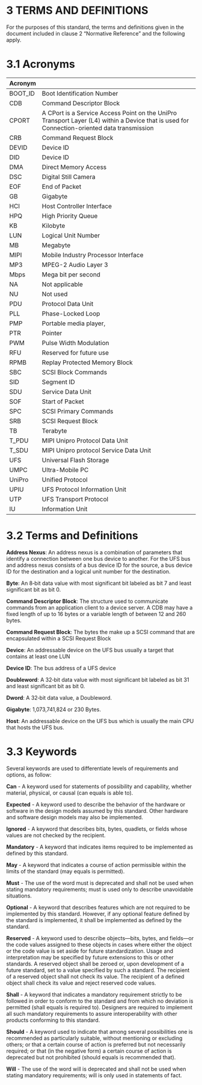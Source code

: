 3 TERMS AND DEFINITIONS
======

For the purposes of this standard, the terms and definitions given in the document included in clause 2 “Normative Reference” and the following apply.

# 3.1 Acronyms

|Acronym||
|--|--|
|BOOT_ID |Boot Identification Number|
|CDB |Command Descriptor Block|
|CPORT| A CPort is a Service Access Point on the UniPro Transport Layer (L4) within a Device that is used for Connection-oriented data transmission|
|CRB| Command Request Block|
|DEVID| Device ID|
|DID| Device ID|
|DMA| Direct Memory Access|
|DSC| Digital Still Camera|
|EOF| End of Packet|
|GB| Gigabyte|
|HCI| Host Controller Interface|
|HPQ| High Priority Queue|
|KB| Kilobyte|
|LUN| Logical Unit Number|
|MB| Megabyte|
|MIPI| Mobile Industry Processor Interface|
|MP3| MPEG-2 Audio Layer 3|
|Mbps| Mega bit per second|
|NA| Not applicable|
|NU| Not used|
|PDU| Protocol Data Unit|
|PLL| Phase-Locked Loop|
|PMP| Portable media player,|
|PTR| Pointer|
|PWM| Pulse Width Modulation|
|RFU| Reserved for future use|
|RPMB| Replay Protected Memory Block|
|SBC| SCSI Block Commands|
|SID| Segment ID|
|SDU| Service Data Unit|
|SOF| Start of Packet|
|SPC| SCSI Primary Commands|
|SRB| SCSI Request Block|
|TB| Terabyte|
|T_PDU| MIPI Unipro Protocol Data Unit|
|T_SDU| MIPI Unipro protocol Service Data Unit|
|UFS| Universal Flash Storage|
|UMPC| Ultra-Mobile PC|
|UniPro| Unified Protocol|
|UPIU| UFS Protocol Information Unit|
|UTP| UFS Transport Protocol|
|IU| Information Unit|

# 3.2 Terms and Definitions

**Address Nexus**: An address nexus is a combination of parameters that identify a connection between one
bus device to another. For the UFS bus and address nexus consists of a bus device ID for the source, a bus
device ID for the destination and a logical unit number for the destination.  

**Byte**: An 8‐bit data value with most significant bit labeled as bit 7 and least significant bit as bit 0.  

**Command Descriptor Block**: The structure used to communicate commands from an application client to a device server. A CDB may have a fixed length of up to 16 bytes or a variable length of between 12 and 260 bytes.  

**Command Request Block**: The bytes the make up a SCSI command that are encapsulated within a SCSI
Request Block  

**Device**: An addressable device on the UFS bus usually a target that contains at least one LUN  

**Device ID**: The bus address of a UFS device  

**Doubleword**: A 32‐bit data value with most significant bit labeled as bit 31 and least significant bit as bit 0.  

**Dword**: A 32‐bit data value, a Doubleword.  

**Gigabyte**: 1,073,741,824 or 230 Bytes.  

**Host**: An addressable device on the UFS bus which is usually the main CPU that hosts the UFS bus.  

# 3.3 Keywords
Several keywords are used to differentiate levels of requirements and options, as follow:  

**Can** - A keyword used for statements of possibility and capability, whether material, physical, or causal
(can equals is able to).  

**Expected** - A keyword used to describe the behavior of the hardware or software in the design models
assumed by this standard. Other hardware and software design models may also be implemented.  

**Ignored** - A keyword that describes bits, bytes, quadlets, or fields whose values are not checked by the
recipient.  

**Mandatory** - A keyword that indicates items required to be implemented as defined by this standard.

**May** - A keyword that indicates a course of action permissible within the limits of the standard (may equals is permitted).

**Must** - The use of the word must is deprecated and shall not be used when stating mandatory requirements; must is used only to describe unavoidable situations.

**Optional** - A keyword that describes features which are not required to be implemented by this standard.
However, if any optional feature defined by the standard is implemented, it shall be implemented as defined by the standard.

**Reserved** - A keyword used to describe objects—bits, bytes, and fields—or the code values assigned to these objects in cases where either the object or the code value is set aside for future standardization.
Usage and interpretation may be specified by future extensions to this or other standards. A reserved object shall be zeroed or, upon development of a future standard, set to a value specified by such a standard. The recipient of a reserved object shall not check its value. The recipient of a defined object shall check its value and reject reserved code values.

**Shall** - A keyword that indicates a mandatory requirement strictly to be followed in order to conform to
the standard and from which no deviation is permitted (shall equals is required to). Designers are required to implement all such mandatory requirements to assure interoperability with other products conforming to this standard.

**Should** - A keyword used to indicate that among several possibilities one is recommended as particularly
suitable, without mentioning or excluding others; or that a certain course of action is preferred but not necessarily required; or that (in the negative form) a certain course of action is deprecated but not prohibited (should equals is recommended that).

**Will** - The use of the word will is deprecated and shall not be used when stating mandatory requirements;
will is only used in statements of fact.